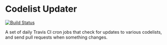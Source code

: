 # Codelist Updater

[![Build Status](https://travis-ci.com/codeforIATI/codelist-updater.svg?branch=master)](https://travis-ci.com/codeforIATI/codelist-updater)

A set of daily Travis CI cron jobs that check for updates to various codelists, and send pull requests when something changes.
